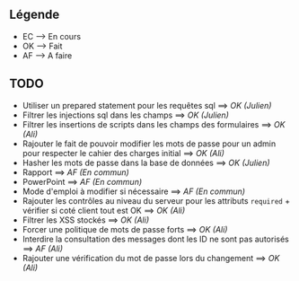 ## Légende
- EC --> En cours
- OK --> Fait
- AF --> A faire

## TODO
* Utiliser un prepared statement pour les requêtes sql ==> *OK (Julien)*
* Filtrer les injections sql dans les champs ==> *OK (Julien)*
* Filtrer les insertions de scripts dans les champs des formulaires ==> *OK (Ali)*
* Rajouter le fait de pouvoir modifier les mots de passe pour un admin pour respecter le cahier des charges initial ==> *OK (Ali)*
* Hasher les mots de passe dans la base de données ==> *OK (Julien)*
* Rapport ==> *AF (En commun)*
* PowerPoint ==> *AF (En commun)*
* Mode d'emploi à modifier si nécessaire ==> *AF (En commun)*
* Rajouter les contrôles au niveau du serveur pour les attributs `required` + vérifier si coté client tout est OK ==> *OK (Ali)*
* Filtrer les XSS stockés ==> *OK (Ali)*
* Forcer une politique de mots de passe forts ==> *OK (Ali)*
* Interdire la consultation des messages dont les ID ne sont pas autorisés ==> *AF (Ali)*
* Rajouter une vérification du mot de passe lors du changement ==> *OK (Ali)*